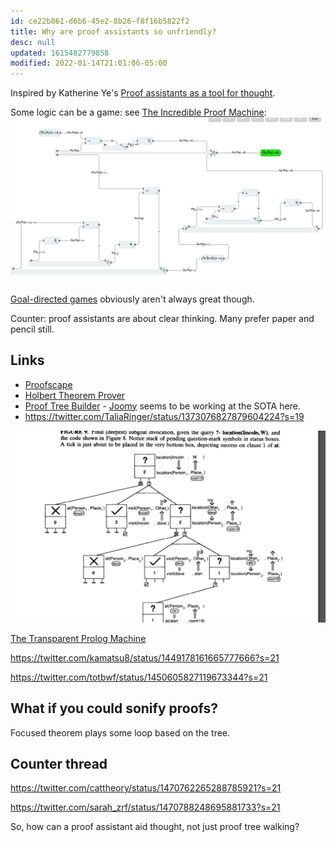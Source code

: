 ```yaml
---
id: ce22b861-d6b6-45e2-8b26-f8f16b5822f2
title: Why are proof assistants so unfriendly?
desc: null
updated: 1615482779858
modified: 2022-01-14T21:01:06-05:00
---
```


Inspired by Katherine Ye's [Proof assistants as a tool for thought](https://www.cs.cmu.edu/~kqy/resources/coq_tools_for_thought.pdf).

Some logic can be a game: see [The Incredible Proof Machine](https://incredible.pm/):
![](assets/images/2021-01-29-01-40-51.png)

[Goal-directed games](https://www.youtube.com/watch?v=w1_zmx-wU0U) obviously aren't always great though.

Counter: proof assistants are about clear thinking. Many prefer paper and pencil still.

## Links

- [Proofscape](https://royalroadmath.org/newpfsc.html)
- [Holbert Theorem Prover](http://liamoc.net/holbert/)
- [Proof Tree Builder](https://joom.github.io/proof-tree-builder/src/) - [Joomy](https://www.cs.princeton.edu/~ckorkut/) seems to be working at the SOTA here.
- https://twitter.com/TaliaRinger/status/1373076827879604224?s=19

![](assets/images/2021-02-01-17-49-32.png)

[The Transparent Prolog Machine](https://core.ac.uk/download/pdf/81925898.pdf)

https://twitter.com/kamatsu8/status/1449178161665777666?s=21

https://twitter.com/totbwf/status/1450605827119673344?s=21

## What if you could sonify proofs?

Focused theorem plays some loop based on the tree.

## Counter thread

https://twitter.com/cattheory/status/1470762265288785921?s=21

https://twitter.com/sarah_zrf/status/1470788248695881733?s=21

So, how can a proof assistant aid thought, not just proof tree walking?
